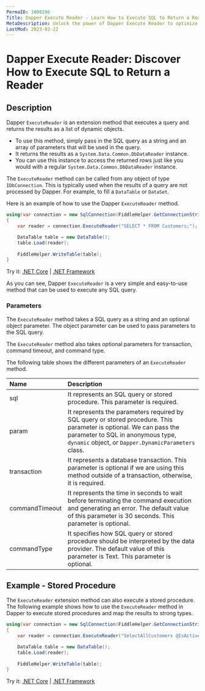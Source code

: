 ```yaml
---
PermaID: 1000206
Title: Dapper Execute Reader - Learn How to Execute SQL to Return a Reader
MetaDescription: Unlock the power of Dapper Execute Reader to optimize your C# database operations. Learn how to use ExecuteReader and ExecuteReaderAsync to return a reader and create a DataTable.
LastMod: 2023-02-22
---
```


# Dapper Execute Reader: Discover How to Execute SQL to Return a Reader

## Description

Dapper `ExecuteReader` is an extension method that executes a query and returns the results as a list of dynamic objects. 

 - To use this method, simply pass in the SQL query as a string and an array of parameters that will be used in the query. 
 - It returns the results as a `System.Data.Common.DbDataReader` instance. 
 - You can use this instance to access the returned rows just like you would with a regular `System.Data.Common.DbDataReader` instance. 

The `ExecuteReader` method can be called from any object of type `IDbConnection`. This is typically used when the results of a query are not processed by Dapper. For example, to fill a `DataTable` or `DataSet`.

Here is an example of how to use the Dapper `ExecuteReader` method. 

```csharp
using(var connection = new SqlConnection(FiddleHelper.GetConnectionStringSqlServer()))
{
    var reader = connection.ExecuteReader("SELECT * FROM Customers;");

    DataTable table = new DataTable();
    table.Load(reader);
            
    FiddleHelper.WriteTable(table);
}
```

Try it: [.NET Core](https://dotnetfiddle.net/BFGIVL) | [.NET Framework](https://dotnetfiddle.net/YekzFv)

As you can see, Dapper `ExecuteReader` is a very simple and easy-to-use method that can be used to execute any SQL query.

### Parameters

The `ExecuteReader` method takes a SQL query as a string and an optional object parameter. The object parameter can be used to pass parameters to the SQL query.

The `ExecuteReader` method also takes optional parameters for transaction, command timeout, and command type.

The following table shows the different parameters of an `ExecuteReader` method.

| Name | Description |
| :--- | :---------- |
| sql            | It represents an SQL query or stored procedure. This parameter is required. |
| param          | It represents the parameters required by SQL query or stored procedure. This parameter is optional. We can pass the parameter to SQL in anonymous type, `dynamic` object, or `Dapper.DynamicParameters` class. |
| transaction    | It represents a database transaction. This parameter is optional if we are using this method outside of a transaction, otherwise, it is required. |
| commandTimeout | It represents the time in seconds to wait before terminating the command execution and generating an error. The default value of this parameter is 30 seconds. This parameter is optional. |
| commandType    | It specifies how SQL query or stored procedure should be interpreted by the data provider. The default value of this parameter is Text. This parameter is optional. |


## Example - Stored Procedure

The `ExecuteReader` extension method can also execute a stored procedure. The following example shows how to use the `ExecuteReader` method in Dapper to execute stored procedures and map the results to strong types.

```csharp
using(var connection = new SqlConnection(FiddleHelper.GetConnectionStringSqlServer()))
{
    var reader = connection.ExecuteReader("SelectAllCustomers @IsActive = @isActive", new {IsActive = true} );

    DataTable table = new DataTable();
    table.Load(reader);
            
    FiddleHelper.WriteTable(table);
}
```

Try it: [.NET Core](https://dotnetfiddle.net/c22ZGl) | [.NET Framework](https://dotnetfiddle.net/7TnXxm)
